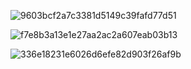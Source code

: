 

![9603bcf2a7c3381d5149c39fafd77d51](https://github.com/gaslightt/toptoptop/assets/150445677/8d0f0cea-9168-4d07-abeb-f55f34c5ab79)

![f7e8b3a13e1e27aa2ac2a607eab03b13](https://github.com/gaslightt/toptoptop/assets/150445677/93702798-fea7-4a10-9e81-e8039aefd24e)

![336e18231e6026d6efe82d903f26af9b](https://github.com/gaslightt/toptoptop/assets/150445677/d58264db-600e-4f4a-9f23-3238c351b0b4)
